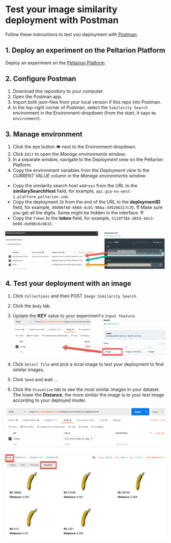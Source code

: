 # Test your image similarity deployment with Postman

Follow these instructions to test you deployment with 
[Postman](https://www.postman.com/).

## 1. Deploy an experiment on the Peltarion Platform

Deploy an experiment on the [Peltarion Platform](https://platform.peltarion.com/).

## 2. Configure Postman
1. Download this repository to your computer.
2. Open the Postman app.
3. Import both json-files from your local version if this repo into Postman.
4. In the top-right corner of Postman, select the `Similarity Search` environment in the Environment-dropdown (from the start, it says `No environment`).

## 3. Manage environment
1. Click the eye button :eye: next to the Environment-dropdown.
2. Click `Edit` to open the _Manage environments_ window.
3. In a separate window, navigate to the _Deployment view_ on the Peltarion Platform.
4. Copy the environment variables from the _Deployment view_ to the _CURRENT VALUE_ column in the _Manage environments_ window: 

- Copy the similarity search host `address` from the URL to the **similarySearchHost** field, for example, `api.gcp-eu-west-1.platform.peltarion.com`.
- Copy the deployment `ID` from the end of the URL to the **deploymentID** field, for example, `89896f60-6668-4c01-90ba-39520b317c35`. **!!** Make sure you get all the digits. Some might be hidden in the interface. **!!**
- Copy the `Token` to the **token** field, for example, `5119ff6b-d85d-44c3-b698-de090c6c8615`.

![Environment Variables](EnvironmentVariables_PA1.png)
## 4. Test your deployment with an image
1. Click `Collections` and then POST `Image Similarity Search`.
1. Click the `Body` tab.
1. Update the **KEY** value to your experiment's `Input feature`.
![Input feature to Key](KeyInputFeature_PA1.png)

1. Click `Select file` and pick a local image to test your deployment to find similar images.
1. Click `Send` and wait ...
1. Click the `Visualize` tab to see the most similar images in your dataset. The lower the **Distance**, the more similar the image is to your test image according to your deployed model.

![Image similarity result](ImageSimilarityResult_PA1.png)